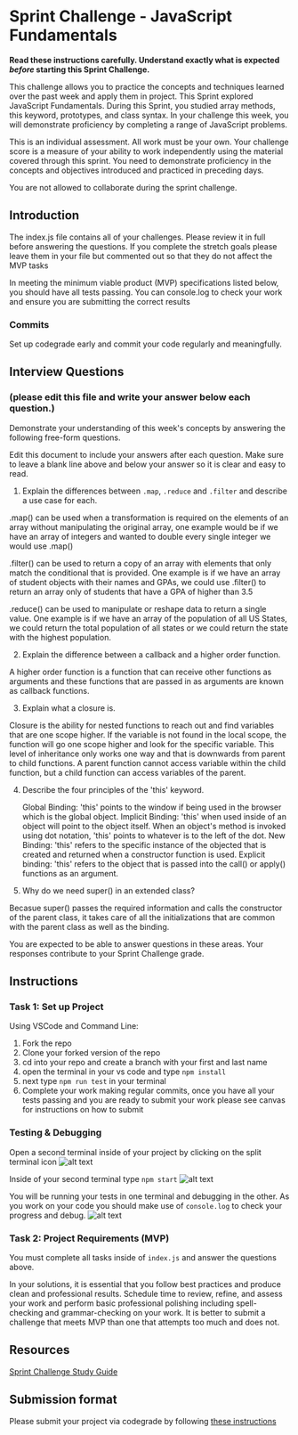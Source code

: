 # Sprint Challenge - JavaScript Fundamentals

**Read these instructions carefully. Understand exactly what is expected _before_ starting this Sprint Challenge.**

This challenge allows you to practice the concepts and techniques learned over the past week and apply them in project. This Sprint explored JavaScript Fundamentals. During this Sprint, you studied array methods, this keyword, prototypes, and class syntax. In your challenge this week, you will demonstrate proficiency by completing a range of JavaScript problems.

This is an individual assessment. All work must be your own. Your challenge score is a measure of your ability to work independently using the material covered through this sprint. You need to demonstrate proficiency in the concepts and objectives introduced and practiced in preceding days.

You are not allowed to collaborate during the sprint challenge. 

## Introduction

The index.js file contains all of your challenges. Please review it in full before answering the questions. If you complete the stretch goals please leave them in your file but commented out so that they do not affect the MVP tasks 

In meeting the minimum viable product (MVP) specifications listed below, you should have all tests passing. You can console.log to check your work and ensure you are submitting the correct results 

### Commits

Set up codegrade early and commit your code regularly and meaningfully. 

## Interview Questions
### (please edit this file and write your answer below each question.)
Demonstrate your understanding of this week's concepts by answering the following free-form questions.

Edit this document to include your answers after each question. Make sure to leave a blank line above and below your answer so it is clear and easy to read.

1. Explain the differences between `.map`, `.reduce` and `.filter` and describe a use case for each. 

.map() can be used when a transformation is required on the elements of an array without manipulating the original array, one example would be if we have an array of integers and wanted to double every single integer we would use .map()

.filter() can be used to return a copy of an array with elements that only match the conditional that is provided. One example is if we have an array of student objects with their names and GPAs, we could use .filter() to return an array only of students that have a GPA of higher than 3.5 

.reduce() can be used to manipulate or reshape data to return a single value. One example is if we have an array of the population of all US States, we could return the total population of all states or we could return the state with the highest population. 


2. Explain the difference between a callback and a higher order function.

A higher order function is a function that can receive other functions as arguments and these functions that are passed in as arguments are known as callback functions. 

3. Explain what a closure is.

Closure is the ability for nested functions to reach out and find variables that are one scope higher. If the variable is not found in the local scope, the function will go one scope higher and look for the specific variable. This level of inheritance only works one way and that is downwards from parent to child functions. A parent function cannot access variable within the child function, but a child function can access variables of the parent. 

4. Describe the four principles of the 'this' keyword.

    Global Binding: 'this' points to the window if being used in the browser which is the global object. 
    Implicit Binding: 'this' when used inside of an object will point to the object itself. When an object's method is invoked using dot notation, 'this' points to whatever is to the left of the dot. 
    New Binding: 'this' refers to the specific instance of the objected that is created and returned when a constructor function is used. 
    Explicit binding: 'this' refers to the object that is passed into the call() or apply() functions as an argument. 

5. Why do we need super() in an extended class?

Becasue super() passes the required information and calls the constructor of the parent class, it takes care of all the initializations that are common with the parent class as well as the binding. 

You are expected to be able to answer questions in these areas. Your responses contribute to your Sprint Challenge grade. 

## Instructions

### Task 1: Set up Project

Using VSCode and Command Line:


1. Fork the repo
2. Clone your forked version of the repo
3. cd into your repo and create a branch with your first and last name
4. open the terminal in your vs code and type `npm install`
5. next type `npm run test` in your terminal
6. Complete your work making regular commits, once you have all your tests passing and you are ready to submit your work please see canvas for instructions on how to submit

### Testing & Debugging

Open a second terminal inside of your project by clicking on the split terminal icon
![alt text](assets/split_terminal.png "Split Terminal")

Inside of your second terminal type `npm start` 
![alt text](assets/npm_start.png "type npm start")

You will be running your tests in one terminal and debugging in the other. As you work on your code you should make use of `console.log` to check your progress and debug.
![alt text](assets/tests_debug_terminal_final.png "your terminal should look like this")

### Task 2: Project Requirements (MVP)

You must complete all tasks inside of `index.js` and answer the questions above.

In your solutions, it is essential that you follow best practices and produce clean and professional results. Schedule time to review, refine, and assess your work and perform basic professional polishing including spell-checking and grammar-checking on your work. It is better to submit a challenge that meets MVP than one that attempts too much and does not.

## Resources
 
 [Sprint Challenge Study Guide](https://www.notion.so/lambdaschool/Unit-1-Sprint-3-Study-Guide-033a9a00659a4ef98c12eb97e49a6110)

## Submission format

Please submit your project via codegrade by following [these instructions](https://www.notion.so/lambdaschool/Submitting-an-assignment-via-Code-Grade-A-Step-by-Step-Walkthrough-07bd65f5f8364e709ecb5064735ce374)

